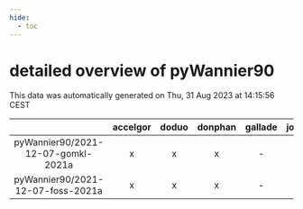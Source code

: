 ```yaml
---
hide:
  - toc
---
```


detailed overview of pyWannier90
================================


This data was automatically generated on Thu, 31 Aug 2023 at 14:15:56 CEST  

| |accelgor|doduo|donphan|gallade|joltik|skitty|swalot|victini|
| :---: | :---: | :---: | :---: | :---: | :---: | :---: | :---: | :---: |
|pyWannier90/2021-12-07-gomkl-2021a|x|x|x|-|x|x|x|x|
|pyWannier90/2021-12-07-foss-2021a|x|x|x|-|x|x|x|x|
